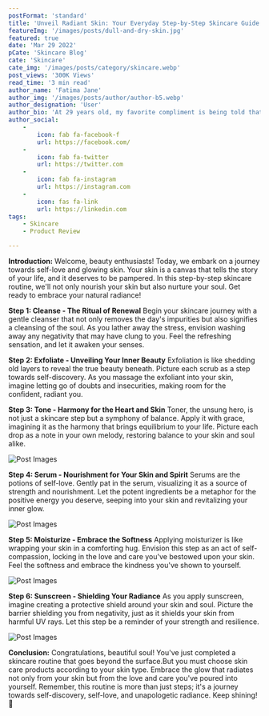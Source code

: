 ```yaml
---
postFormat: 'standard'
title: 'Unveil Radiant Skin: Your Everyday Step-by-Step Skincare Guide'
featureImg: '/images/posts/dull-and-dry-skin.jpg'
featured: true
date: 'Mar 29 2022'
pCate: 'Skincare Blog'
cate: 'Skincare'
cate_img: '/images/posts/category/skincare.webp'
post_views: '300K Views'
read_time: '3 min read'
author_name: 'Fatima Jane'
author_img: '/images/posts/author/author-b5.webp'
author_designation: 'User'
author_bio: 'At 29 years old, my favorite compliment is being told that I look like my mom. Seeing myself in her image, like this daughter up top, makes me so proud of how far I’ve come, and so thankful for where I come from.'
author_social:
    -
        icon: fab fa-facebook-f
        url: https://facebook.com/
    -
        icon: fab fa-twitter
        url: https://twitter.com
    -
        icon: fab fa-instagram
        url: https://instagram.com
    - 
        icon: fas fa-link
        url: https://linkedin.com
tags: 
    - Skincare
    - Product Review

---
```


**Introduction:**
Welcome, beauty enthusiasts! Today, we embark on a journey towards self-love and glowing skin. Your skin is a canvas that tells the story of your life, and it deserves to be pampered. In this step-by-step skincare routine, we'll not only nourish your skin but also nurture your soul. Get ready to embrace your natural radiance!

**Step 1: Cleanse - The Ritual of Renewal**
Begin your skincare journey with a gentle cleanser that not only removes the day's impurities but also signifies a cleansing of the soul. As you lather away the stress, envision washing away any negativity that may have clung to you. Feel the refreshing sensation, and let it awaken your senses.

**Step 2: Exfoliate - Unveiling Your Inner Beauty**
Exfoliation is like shedding old layers to reveal the true beauty beneath. Picture each scrub as a step towards self-discovery. As you massage the exfoliant into your skin, imagine letting go of doubts and insecurities, making room for the confident, radiant you.

**Step 3: Tone - Harmony for the Heart and Skin**
Toner, the unsung hero, is not just a skincare step but a symphony of balance. Apply it with grace, imagining it as the harmony that brings equilibrium to your life. Picture each drop as a note in your own melody, restoring balance to your skin and soul alike.

![Post Images](/images/posts/everyday/2.jpg)

**Step 4: Serum - Nourishment for Your Skin and Spirit**
Serums are the potions of self-love. Gently pat in the serum, visualizing it as a source of strength and nourishment. Let the potent ingredients be a metaphor for the positive energy you deserve, seeping into your skin and revitalizing your inner glow.

![Post Images](/images/posts/everyday/1.jpg)

**Step 5: Moisturize - Embrace the Softness**
Applying moisturizer is like wrapping your skin in a comforting hug. Envision this step as an act of self-compassion, locking in the love and care you've bestowed upon your skin. Feel the softness and embrace the kindness you've shown to yourself.

![Post Images](/images/posts/everyday/3.jpg)

**Step 6: Sunscreen - Shielding Your Radiance**
As you apply sunscreen, imagine creating a protective shield around your skin and soul. Picture the barrier shielding you from negativity, just as it shields your skin from harmful UV rays. Let this step be a reminder of your strength and resilience.

![Post Images](/images/posts/everyday/4.jpg)

**Conclusion:**
Congratulations, beautiful soul! You've just completed a skincare routine that goes beyond the surface.But you must choose skin care products according to your skin type. Embrace the glow that radiates not only from your skin but from the love and care you've poured into yourself. Remember, this routine is more than just steps; it's a journey towards self-discovery, self-love, and unapologetic radiance. Keep shining! 🌟
